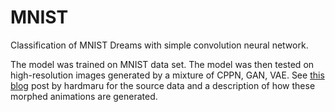 # MNIST

Classification of MNIST Dreams with simple convolution neural network. 

The model was trained on MNIST data set. The model was then tested on high-resolution images generated by a mixture of CPPN, GAN, VAE. See [this blog](https://blog.otoro.net/2016/04/01/generating-large-images-from-latent-vectors/) post by hardmaru for the source data and a description of how these morphed animations are generated.
